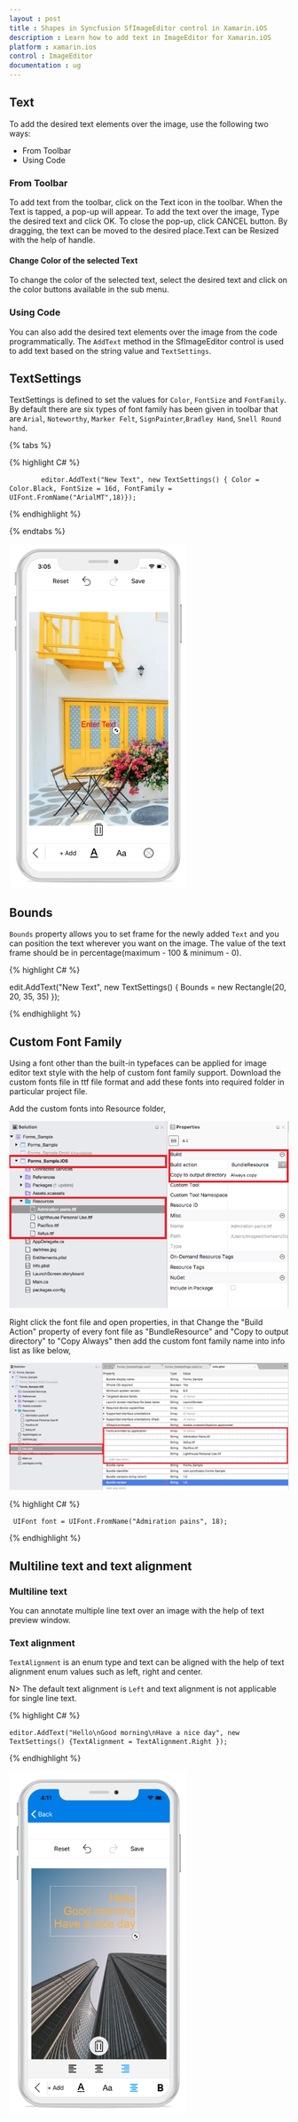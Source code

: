 ```yaml
---
layout : post
title : Shapes in Syncfusion SfImageEditor control in Xamarin.iOS
description : Learn how to add text in ImageEditor for Xamarin.iOS
platform : xamarin.ios
control : ImageEditor
documentation : ug
---
```


## Text

To add the desired text elements over the image, use the following two ways:

* From Toolbar
* Using Code

### From Toolbar

To add text from the toolbar, click on the Text icon in the toolbar. When the Text is tapped, a pop-up will appear. To add the text over the image, Type the desired text and click OK. To close the pop-up, click CANCEL button. By dragging, the text can be moved to the desired place.Text can be Resized with the help of handle.

#### Change Color of the selected Text

To change the color of the selected text, select the desired text and click on the color buttons available in the sub menu.

### Using Code

You can also add the desired text elements over the image from the code programmatically. The `AddText` method in the SfImageEditor control is used to add text based on the string value and `TextSettings`.

## TextSettings

TextSettings is defined to set the values for `Color`, `FontSize` and `FontFamily`. By default there are six types of font family has been given in toolbar that are 
`Arial`, `Noteworthy`, `Marker Felt`, `SignPainter`,`Bradley Hand`, `Snell Round hand`.


{% tabs %}

{% highlight C# %}

            editor.AddText("New Text", new TextSettings() { Color = Color.Black, FontSize = 16d, FontFamily = UIFont.FromName("ArialMT",18)});

{% endhighlight %}

{% endtabs %}


![SfImageEditor](ImageEditor_images/text.png)

## Bounds

`Bounds` property allows you to set frame for the newly added `Text` and you can position the text wherever you want on the image. The value of the text frame should be in percentage(maximum - 100 & minimum - 0).

{% highlight C# %}

  edit.AddText("New Text", new TextSettings() { Bounds = new Rectangle(20, 20, 35, 35) });

{% endhighlight %}


## Custom Font Family

Using a font other than the built-in typefaces can be applied for image editor text style with the help of custom font family support. Download the custom fonts file in ttf file format and add these fonts into required folder in particular project file.

Add the custom fonts into Resource folder,

   ![SfImageEditor](ImageEditor_images/iOSCustomFont1.png)

Right click the font file and open properties, in that Change the "Build Action" property of every font file as "BundleResource" and "Copy to output directory" to "Copy Always" then add the custom font family name into info list as like below,

![SfImageEditor](ImageEditor_images/iOSCustomFont2.png)


{% highlight C# %}

     UIFont font = UIFont.FromName("Admiration pains", 18);

{% endhighlight %}

## Multiline text and text alignment

### Multiline text
You can annotate multiple line text over an image with the help of text preview window.

### Text alignment
`TextAlignment` is an enum type and text can be aligned with the help of text alignment enum values such as left, right and center. 

N> The default text alignment is `Left` and text alignment is not applicable for single line text.

{% highlight C# %}

    editor.AddText("Hello\nGood morning\nHave a nice day", new TextSettings() {TextAlignment = TextAlignment.Right });

{% endhighlight %}

![SfImageEditor](ImageEditor_images/multiline.png)
